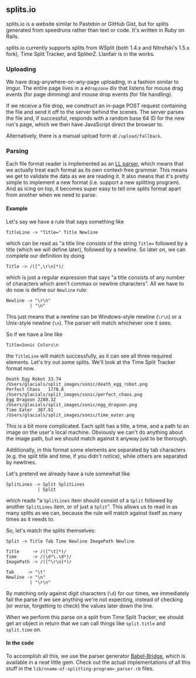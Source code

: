 ## splits.io

splits.io is a website similar to Pastebin or GitHub Gist, but for splits
generated from speedruns rather than text or code. It's written in Ruby on
Rails.

splits.io currently supports splits from WSplit (both 1.4.x and Nitrofski's
1.5.x fork), Time Split Tracker, and SpliterZ. Llanfair is in the works.

### Uploading

We have drag-anywhere-on-any-page uploading, in a fashion similar to Imgur. The
entire page lives in a `#dropzone` div that listens for mouse drag events (for
page dimming) and mouse drop events (for file handling).

If we receive a file drop, we construct an in-page POST request containing the
file and send it off to the server behind the scenes. The server parses the
file and, if successful, responds with a random base 64 ID for the new run's
page, which we then have JavaScript direct the browser to.

Alternatively, there is a manual upload form at `/upload/fallback`.

### Parsing

Each file format reader is implemented as an [LL parser][2], which means that
we actually treat each format as its own context-free grammar. This means we
get to validate the data as we are reading it. It also means that it's pretty
simple to implement a new format (i.e. support a new splitting program). And as
icing on top, it becomes super easy to tell one splits format apart from
another when we need to parse.

#### Example

Let's say we have a rule that says something like

    TitleLine -> "Title=" Title Newline

which can be read as "a title line consists of the string `Title=` followed by
a title (which we will define later), followed by a newline. So later on, we
can complete our definition by doing

    Title -> /([^,\r\n]*)/

which is just a regular expression that says "a title consists of any number of
characters which aren't commas or newline characters". All we have to do now is
define our `Newline` rule:

    Newline -> "\r\n"
             | "\n"

This just means that a newline can be Windows-style newline (`\r\n`) or a
Unix-style newline (`\n`). The parser will match whichever one it sees.

So if we have a line like

    Title=Sonic Colors\n

the `TitleLine` will match successfully, as it can see all three required
elements. Let's try out some splits. We'll look at the Time Split Tracker
format now.

    Death Egg Robot	33.74
    /Users/glacials/split_images/sonic/death_egg_robot.png
    Perfect Chaos	1770.8
    /Users/glacials/split_images/sonic/perfect_chaos.png
    Egg Dragoon	2280.32
    /Users/glacials/split_images/sonic/egg_dragoon.png
    Time Eater	387.91
    /Users/glacials/split_images/sonic/time_eater.png

This is a bit more complicated. Each split has a title, a time, and a path to
an image on the user's local machine. Obviously we can't do anything about the
image path, but we should match against it anyway just to be thorough.

Additionally, in this format some elements are separated by tab characters
(e.g. the split title and time, if you didn't notice), while others are
separated by newlines.

Let's pretend we already have a rule somewhat like

    SplitLines -> Split SplitLines
                | Split

which reads "a `SplitLines` item should consist of a `Split` followed by
another `SplitLines` item, or of just a `Split`". This allows us to read in as
many splits as we can, because the rule will match against itself as many times
as it needs to.

So, let's match the splits themselves:

    Split -> Title Tab Time Newline ImagePath Newline

    Title     -> /([^\t]*)/
    Time      -> /(\d*\.\d*)/
    ImagePath -> /([^\r\n]*)/

    Tab     -> "\t"
    Newline -> "\n"
             | "\r\n"

By matching only against digit characters (`\d`) for our times, we immediately
fail the parse if we see anything we're not expecting, instead of checking (or
worse, forgetting to check) the values later down the line.

When we perform this parse on a split from Time Split Tracker, we should get an
object in return that we can call things like `split.title` and `split.time`
on.

#### In the code

To accomplish all this, we use the parser generator [Babel-Bridge][3], which is
available in a neat little gem. Check out the actual implementations of all
this stuff in the `lib/<name-of-splitting-program>_parser.rb` files.

[1]: https://github.com/skoh-fley/splits.io/blob/master/lib/wsplit_parser.rb
[2]: http://en.wikipedia.org/wiki/LL_parser
[3]: https://github.com/shanebdavis/Babel-Bridge
